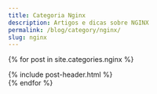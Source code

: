 ```yaml
---
title: Categoria Nginx
description: Artigos e dicas sobre NGINX
permalink: /blog/category/nginx/
slug: nginx
---
```


{% for post in site.categories.nginx %}
<article class="post">
{% include post-header.html %}
</article>
{% endfor %}
